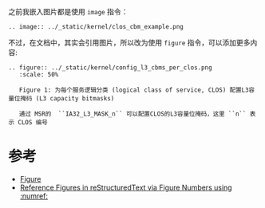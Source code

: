 之前我嵌入图片都是使用 `image` 指令：

```
.. image:: ../_static/kernel/clos_cbm_example.png
```

不过，在文档中，其实会引用图片，所以改为使用 `figure` 指令，可以添加更多内容:

```
.. figure:: ../_static/kernel/config_l3_cbms_per_clos.png
   :scale: 50%

   Figure 1: 为每个服务逻辑分类 (logical class of service, CLOS) 配置L3容量位掩码 (L3 capacity bitmasks)

   通过 MSR的  ``IA32_L3_MASK_n`` 可以配置CLOS的L3容量位掩码，这里 ``n`` 表示 CLOS 编号
```

# 参考

* [Figure](http://docutils.sourceforge.net/docs/ref/rst/directives.html#figure)
* [Reference Figures in reStructuredText via Figure Numbers using :numref:](https://stackoverflow.com/questions/44247102/reference-figures-in-restructuredtext-via-figure-numbers-using-numref)